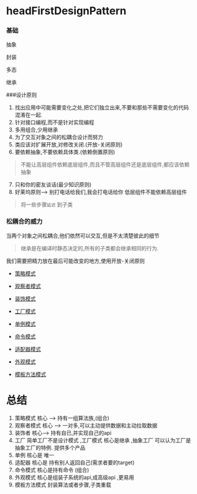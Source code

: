 # headFirstDesignPattern



### 基础

抽象

封装

多态

继承

###设计原则

1. 找出应用中可能需要变化之处,把它们独立出来,不要和那些不需要变化的代码混淆在一起.
2. 针对接口编程,而不是针对实现编程
3. 多用组合,少用继承
4.  为了交互对象之间的松耦合设计而努力
5. 类应该对扩展开放,对修改关闭.(开放-关闭原则)
6. 要依赖抽象,不要依赖具体类.(依赖倒置原则)
> 不能让高层组件依赖底层组件,而且不管高层组件还是底层组件,都应该依赖抽象
7. 只和你的密友谈话(最少知识原则)
8. 好莱坞原则--> 别打电话给我们,我会打电话给你 低层组件不能依赖高层组件


> 将一些步骤`延迟` 到子类

### 松耦合的威力

当两个对象之间松耦合,他们依然可以交互,但是不太清楚彼此的细节


> 继承是在编译时静态决定的,所有的子类都会继承相同的行为. 

我们需要把精力放在最后可能改变的地方,使用开放-关闭原则



* [策略模式](./designpattern/策略模式)

* [观察者模式](./designpattern/观察者模式)

* [装饰模式](./designpattern/装饰模式)

* [工厂模式](./designpattern/工厂模式)

* [单例模式](./designpattern/单例模式)

* [命令模式](./designpattern/命令模式)

* [适配器模式](./designpattern/适配器模式)

* [外观模式](./designpattern/外观模式)

* [模板方法模式](./designpattern/模板方法模式)


# 总结

1. 策略模式  核心 --> 持有一组算法族,(组合)
2. 观察者模式  核心 --> 一对多,可以主动提供数据和主动拉取数据
3. 装饰者  核心--> 持有自已,并实现自己的api
4. 工厂 简单工厂不是设计模式 ,工厂模式 核心是继承  ,抽象工厂 可以认为工厂是抽象工厂的特例. 提供多个产品
5. 单例  核心是 唯一
6. 适配器 核心是 持有别人返回自己(需求者要的target)
7. 命令模式  核心是持有命令  (组合)
8. 外观模式 核心是组装子系统的api,成高级api ,更易用
9. 模板方法模式 封装算法或者步骤,子类重载 
